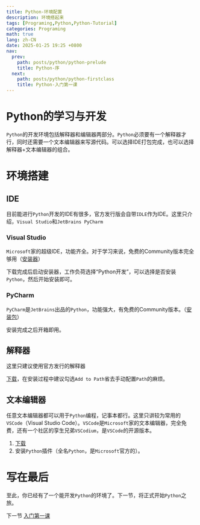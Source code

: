 ```yaml
---
title: Python-环境配置
description: 环境搭起来
tags: [Programing,Python,Python-Tutorial]
categories: Programing
math: true
lang: zh-CN
date: 2025-01-25 19:25 +0800
nav:
  prev:
    path: posts/python/python-prelude
    title: Python-序
  next:
    path: posts/python/python-firstclass
    title: Python-入门第一课
--- 
```


# Python的学习与开发

`Python`的开发环境包括解释器和编辑器两部分。`Python`必须要有一个解释器才行，同时还需要一个文本编辑器来写源代码。可以选择IDE打包完成，也可以选择解释器+文本编辑器的组合。

# 环境搭建

## IDE

目前能进行`Python`开发的IDE有很多，官方发行版会自带`IDLE`作为IDE。这里只介绍，`Visual Studio`和`JetBrains PyCharm`

### Visual Studio

`Microsoft`家的超级IDE，功能齐全。对于学习来说，免费的Community版本完全够用（[安装器](https://visualstudio.microsoft.com/thank-you-downloading-visual-studio/?sku=Community&channel=Release&version=VS2022&source=VSLandingPage&cid=2030&passive=false)）

下载完成后启动安装器，工作负荷选择“Python开发”，可以选择是否安装`Python`，然后开始安装即可。

### PyCharm

`PyCharm`是`JetBrains`出品的`Python`，功能强大，有免费的Community版本。（[安装包](https://www.jetbrains.com/pycharm/download/other.html)）

安装完成之后开箱即用。

## 解释器

这里只建议使用官方发行的解释器

[下载](https://www.python.org/ftp/python/3.13.1/python-3.13.1-amd64.exe)，在安装过程中建议勾选`Add to Path`省去手动配置`Path`的麻烦。

## 文本编辑器

任意文本编辑器都可以用于`Python`编程，记事本都行。这里只讲较为常用的`VSCode`（Visual Studio Code）。`VSCode`是`Microsoft`家的文本编辑器，完全免费，还有一个社区的孪生兄弟`VSCodium`，是`VSCode`的开源版本。

1. [下载](https://code.visualstudio.com/docs/?dv=win64user)
2. 安装`Python`插件（全名`Python`，是`Microsoft`官方的）。

# 写在最后

至此，你已经有了一个能开发`Python`的环境了。下一节，将正式开始`Python`之旅。

下一节 [入门第一课](../python-firstclass)